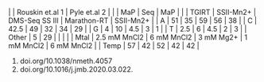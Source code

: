 |           | Rouskin et.al 1                               | Pyle et.al 2              |
|           | MaP                          | Seq            | MaP                       |
|           | TGIRT           | SSII-Mn2+  | DMS-Seq SS III | Marathon-RT  | SSII-Mn2+  |
| A         | 51              | 35         | 59             | 56           | 38         |
| C         | 42.5            | 49         | 32             | 34           | 29         |
| G         | 4               | 10         | 4.5            | 3            | 1          |
| T         | 2.5             | 6          | 4.5            | 2            | 3          |
| Other     | 5               | 29         |                |              |            |
| Mtal      | 2.5 mM MnCl2    | 6 mM MnCl2 | 3 mM Mg2+      | 1 mM MnCl2   | 6 mM MnCl2 |
| Temp      | 57              | 42         | 52             | 42           | 42         |





1. doi.org/10.1038/nmeth.4057
2. doi.org/10.1016/j.jmb.2020.03.022.